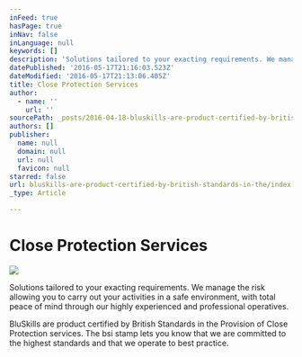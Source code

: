 ```yaml
---
inFeed: true
hasPage: true
inNav: false
inLanguage: null
keywords: []
description: 'Solutions tailored to your exacting requirements. We manage the risk allowing you to carry out your activities in a safe environment, with total peace of mind through our highly experienced and professional operatives. '
datePublished: '2016-05-17T21:16:03.523Z'
dateModified: '2016-05-17T21:13:06.405Z'
title: Close Protection Services
author:
  - name: ''
    url: ''
sourcePath: _posts/2016-04-18-bluskills-are-product-certified-by-british-standards-in-the.md
authors: []
publisher:
  name: null
  domain: null
  url: null
  favicon: null
starred: false
url: bluskills-are-product-certified-by-british-standards-in-the/index.html
_type: Article

---
```

# Close Protection Services
![](https://s3-us-west-2.amazonaws.com/the-grid-img/p/467bf4e919cc6c3f6ce77a8dc9001c6c63a1683c.jpg)

Solutions tailored to your exacting requirements. We manage the risk allowing you to carry out your activities in a safe environment, with total peace of mind through our highly experienced and professional operatives. 

BluSkills are product certified by British Standards in the Provision of Close Protection services. The bsi stamp lets you know that we are committed to the highest standards and that we operate to best practice.